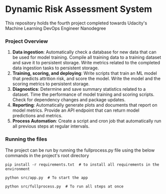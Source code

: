 # Dynamic Risk Assessment System
This repository holds the fourth project completed towards Udacity's Machine Learning DevOps Engineer Nanodegree



### Project Overview
1. **Data ingestion**: Automatically check a database for new data that can be used for model training. Compile all training data to a training dataset and save it to persistent storage. Write metrics related to the completed data ingestion tasks to persistent storage.
2. **Training, scoring, and deploying**: Write scripts that train an ML model that predicts attrition risk, and score the model. Write the model and the scoring metrics to persistent storage.
3. **Diagnostics**: Determine and save summary statistics related to a dataset. Time the performance of model training and scoring scripts. Check for dependency changes and package updates.
4. **Reporting**: Automatically generate plots and documents that report on model metrics. Provide an API endpoint that can return model predictions and metrics.
5. **Process Automation**: Create a script and cron job that automatically run all previous steps at regular intervals.



### Running the files
The project can be run by running the fullprocess.py file using the below commands in the project's root directory

`pip install -r requirements.txt  # to install all requirements in the environment`

`python src/app.py  # To start the app`

`python src/fullprocess.py  # To run all steps at once`

